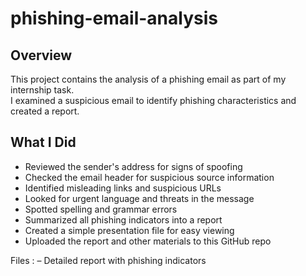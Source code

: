 # phishing-email-analysis
## Overview
This project contains the analysis of a phishing email as part of my internship task.  
I examined a suspicious email to identify phishing characteristics and created a report.

## What I Did
- Reviewed the sender's address for signs of spoofing
- Checked the email header for suspicious source information
- Identified misleading links and suspicious URLs
- Looked for urgent language and threats in the message
- Spotted spelling and grammar errors
- Summarized all phishing indicators into a report
- Created a simple presentation file for easy viewing
- Uploaded the report and other materials to this GitHub repo

Files : 
 – Detailed report with phishing indicators
